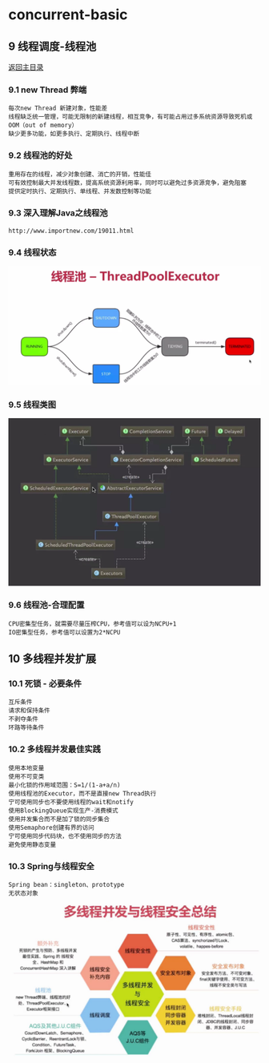 # concurrent-basic

## 9 线程调度-线程池
[返回主目录](../README.md)

### 9.1 new Thread 弊端
    每次new Thread 新建对象，性能差
    线程缺乏统一管理，可能无限制的新建线程，相互竞争，有可能占用过多系统资源导致死机或OOM（out of memory）
    缺少更多功能，如更多执行、定期执行、线程中断

### 9.2 线程池的好处
    重用存在的线程，减少对象创建、消亡的开销，性能佳
    可有效控制最大并发线程数，提高系统资源利用率，同时可以避免过多资源竞争，避免阻塞
    提供定时执行、定期执行、单线程、并发数控制等功能
    
### 9.3 深入理解Java之线程池
    http://www.importnew.com/19011.html
    
### 9.4 线程状态
![](src/main/resources/static/ThreadPoolExecutor.png)

### 9.5 线程类图
![](src/main/resources/static/ExecutorsClass.png)

### 9.6 线程池-合理配置
    CPU密集型任务，就需要尽量压榨CPU，参考值可以设为NCPU+1
    IO密集型任务，参考值可以设置为2*NCPU
   
## 10 多线程并发扩展 
### 10.1 死锁 - 必要条件
    互斥条件
    请求和保持条件
    不剥夺条件
    环路等待条件
### 10.2 多线程并发最佳实践
    使用本地变量
    使用不可变类
    最小化锁的作用域范围：S=1/(1-a+a/n)
    使用线程池的Executor，而不是直接new Thread执行
    宁可使用同步也不要使用线程的wait和notify
    使用BlockingQueue实现生产-消费模式
    使用并发集合而不是加了锁的同步集合
    使用Semaphore创建有界的访问
    宁可使用同步代码块，也不使用同步的方法
    避免使用静态变量
### 10.3 Spring与线程安全
    Spring bean：singleton、prototype
    无状态对象

![](src/main/resources/static/ConcurrencySummary.png)